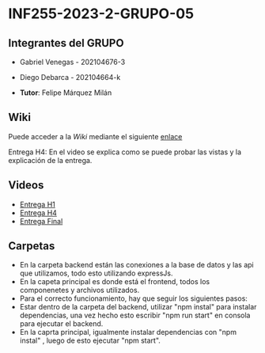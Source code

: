 # INF255-2023-2-GRUPO-05

## Integrantes del GRUPO

* Gabriel Venegas   -  202104676-3
* Diego Debarca     -  202104664-k

* **Tutor**: Felipe Márquez Milán

## Wiki
Puede acceder a la _Wiki_ mediante el siguiente [enlace](https://gitlab.inf.utfsm.cl/diego.debarca/inf255-2023-2-grupo-05/-/wikis/Home)

Entrega H4: En el video se explica como se puede probar las vistas y la explicación de la entrega.

## Videos 
* [Entrega H1](https://youtu.be/ZvxQnh-sigQ) 
* [Entrega H4](https://youtu.be/e84w7gc4u50)
* [Entrega Final](https://youtu.be/UBU30RI2tGU)

## Carpetas

* En la carpeta backend están las conexiones a la base de datos y las api que utilizamos, todo esto utilizando expressJs.
* En la capeta principal es donde está el frontend, todos los componenetes y archivos utilizados.
* Para el correcto funcionamiento, hay que seguir los siguientes pasos:
* Estar dentro de la carpeta del backend, utilizar "npm instal" para instalar dependencias, una vez hecho esto escribir "npm run start" en consola para ejecutar el backend.
* En la caprta principal, igualmente instalar dependencias con "npm instal" , luego de esto ejecutar "npm start".

